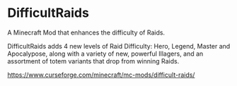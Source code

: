 # DifficultRaids
A Minecraft Mod that enhances the difficulty of Raids.


DifficultRaids adds 4 new levels of Raid Difficulty: Hero, Legend, Master and Apocalypose, along with a variety of new, powerful Illagers, and an assortment of totem variants that drop from winning Raids.

https://www.curseforge.com/minecraft/mc-mods/difficult-raids/
